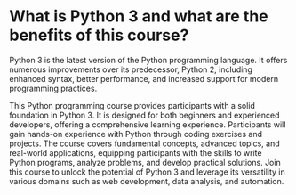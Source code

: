# What is Python 3 and what are the benefits of this course?
<p>Python 3 is the latest version of the Python programming language. It offers numerous improvements over its predecessor, Python 2, including enhanced syntax, better performance, and increased support for modern programming practices.</p>
<p>This Python programming course provides participants with a solid foundation in Python 3. It is designed for both beginners and experienced developers, offering a comprehensive learning experience. Participants will gain hands-on experience with Python through coding exercises and projects. The course covers fundamental concepts, advanced topics, and real-world applications, equipping participants with the skills to write Python programs, analyze problems, and develop practical solutions. Join this course to unlock the potential of Python 3 and leverage its versatility in various domains such as web development, data analysis, and automation.&nbsp; </p>